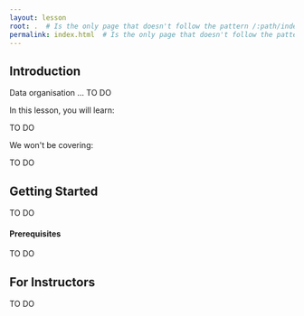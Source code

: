 ```yaml
---
layout: lesson
root: .  # Is the only page that doesn't follow the pattern /:path/index.html
permalink: index.html  # Is the only page that doesn't follow the pattern /:path/index.html
---
```


## Introduction

Data organisation ... TO DO

In this lesson, you will learn:

TO DO

We won't be covering: 

TO DO

## Getting Started

TO DO

#### Prerequisites

TO DO

## For Instructors

TO DO
